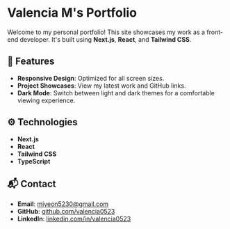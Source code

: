 # Valencia M's Portfolio

Welcome to my personal portfolio! This site showcases my work as a front-end developer. It's built using **Next.js**, **React**, and **Tailwind CSS**.

## 🚀 Features

- **Responsive Design**: Optimized for all screen sizes.
- **Project Showcases**: View my latest work and GitHub links.
- **Dark Mode**: Switch between light and dark themes for a comfortable viewing experience.

## ⚙️ Technologies

- **Next.js**
- **React**
- **Tailwind CSS**
- **TypeScript**

## 📬 Contact

- **Email**: miyeon5230@gmail.com
- **GitHub**: [github.com/valencia0523](https://github.com/valencia0523)
- **LinkedIn**: [linkedin.com/in/valencia0523](https://www.linkedin.com/in/valencia0523)

